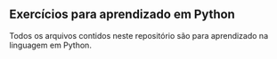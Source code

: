 ## Exercícios para aprendizado em Python 

Todos os arquivos contidos neste repositório são para aprendizado na linguagem em Python.